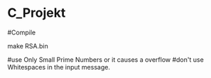 # C_Projekt


#Compile

make RSA.bin

#use Only Small Prime Numbers or it causes a overflow
#don't use Whitespaces in the input message.
